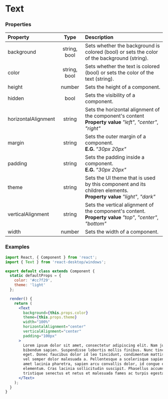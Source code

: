 # Text

### Properties

Property            | Type         | Description
:------------------ | :-----------:| :----------
background          | string, bool | Sets whether the background is colored (bool) or sets the color of the background (string).
color               | string, bool | Sets whether the text is colored (bool) or sets the color of the text (string).
height              | number       | Sets the height of a component.
hidden              | bool         | Sets the visibility of a component.
horizontalAlignment | string       | Sets the horizontal alignment of the component's content<br/>__Property value__ _"left"_, _"center"_, _"right"_
margin              | string       | Sets the outer margin of a component.<br/>__E.G.__ _"30px 20px"_
padding             | string       | Sets the padding inside a component.<br/>__E.G.__ _"30px 20px"_
theme               | string       | Sets the UI theme that is used by this component and its children elements.<br/>__Property value__ _"light"_, _"dark"_
verticalAlignment   | string       | Sets the vertical alignment of the component's content.<br/>__Property value__ _"top"_, _"center"_, _"bottom"_
width               | number       | Sets the width of a component.

### Examples

```jsx
import React, { Component } from 'react';
import { Text } from 'react-desktop/windows';

export default class extends Component {
  static defaultProps = {
    color: '#cc7f29',
    theme: 'light'
  };

  render() {
    return (
      <Text
        background={this.props.color}
        theme={this.props.theme}
        width="100%"
        horizontalAlignment="center"
        verticalAlignment="center"
        padding="100px"
      >
        Lorem ipsum dolor sit amet, consectetur adipiscing elit. Nam justo urna, posuere vitae est et, accumsan
        bibendum sapien. Suspendisse lobortis mollis finibus. Nunc tincidunt enim est, efficitur semper dolor luctus
        eget. Donec faucibus dolor id leo tincidunt, condimentum mattis augue finibus. Etiam hendrerit ipsum nisi,
        vel semper dolor malesuada a. Pellentesque a scelerisque sapien, quis interdum odio. Nulla posuere, velit sit
        amet lacinia pharetra, sapien arcu convallis dolor, id congue erat lectus nec sem. Praesent pretium a nisi et
        elementum. Cras lacinia sollicitudin suscipit. Phasellus accumsan felis odio. Pellentesque habitant morbi
        tristique senectus et netus et malesuada fames ac turpis egestas.
      </Text>
    );
  }
}
```

